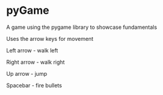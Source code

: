 # pyGame
A game using the pygame library to showcase fundamentals

Uses the arrow keys for movement

Left arrow - walk left

Right arrow - walk right

Up arrow - jump

Spacebar - fire bullets  
